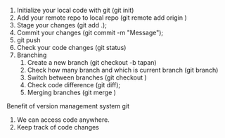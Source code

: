 1. Initialize your local code with git (git init)
2. Add your remote repo to local repo (git remote add origin <url>)
3. Stage your changes (git add .);
4. Commit your changes (git commit -m "Message");
5. git push
6. Check your code changes (git status)
7. Branching
   1. Create a new branch (git checkout -b tapan)
   2. Check how many branch and which is current branch (git branch)
   3. Switch between branches (git checkout <branch name>)
   4. Check code difference (git diff);
   5. Merging branches (git merge <branch name>)

Benefit of version management system git

1. We can access code anywhere.
2. Keep track of code changes
